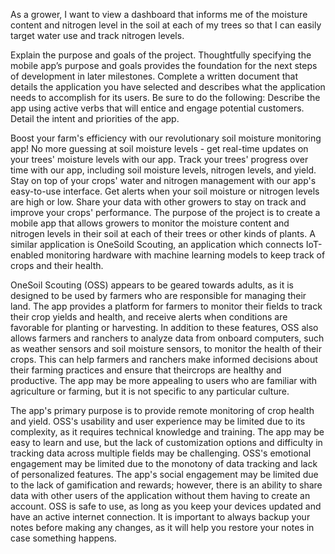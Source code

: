 As a grower, I want to view a dashboard that informs me of the moisture content and nitrogen level in the soil at each of my trees so that I can easily target water use and track nitrogen levels.

Explain the purpose and goals of the project. Thoughtfully specifying the mobile app’s purpose and goals provides the foundation for the next steps of development in later milestones. Complete a written document that details the application you have selected and describes what the application needs to accomplish for its users. Be sure to do the following:
Describe the app using active verbs that will entice and engage potential customers.
Detail the intent and priorities of the app.


Boost your farm's efficiency with our revolutionary soil moisture monitoring app!  No more guessing at soil moisture levels - get real-time updates on your trees' moisture levels with our app. Track your trees' progress over time with our app, including soil moisture levels, nitrogen levels, and yield. Stay on top of your crops' water and nitrogen management with our app's easy-to-use interface. Get alerts when your soil moisture or nitrogen levels are high or low. Share your data with other growers to stay on track and improve your crops' performance. The purpose of the project is to create a mobile app that allows growers to monitor the moisture content and nitrogen levels in their soil at each of their trees or other kinds of plants.
A similar application is OneSoild Scouting, an application which connects IoT-enabled monitoring hardware with machine learning models to keep track of crops and their health.

OneSoil Scouting (OSS) appears to be geared towards adults, as it is designed to be used by farmers who are responsible for managing their land. The app provides a platform for farmers to monitor their fields to track their crop yields and health, and receive alerts when conditions are favorable for planting or harvesting. In addition to these features, OSS also allows farmers and ranchers to analyze data from onboard computers, such as weather sensors and soil moisture sensors, to monitor the health of their crops. This can help farmers and ranchers make informed decisions about their farming practices and ensure that theircrops are healthy and productive. The app may be more appealing to users who are familiar with agriculture or farming, but it is not specific to any particular culture.

The app's primary purpose is to provide remote monitoring of crop health and yield. OSS's usability and user experience may be limited due to its complexity, as it requires technical knowledge and training. The app may be easy to learn and use, but the lack of customization options and difficulty in tracking data across multiple fields may be challenging. OSS's emotional engagement may be limited due to the monotony of data tracking and lack of personalized features. The app's social engagement may be limited due to the lack of gamification and rewards; however, there is an ability to share data with other users of the application without them having to create an account. OSS is safe to use, as long as you keep your devices updated and have an active internet connection. It is important to always backup your notes before making any changes, as it will help you restore your notes in case something happens.

